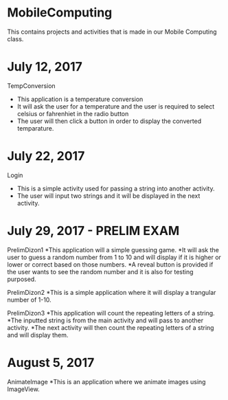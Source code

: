 # MobileComputing
This contains projects and activities that is made in our Mobile Computing class.

# July 12, 2017
TempConversion
* This application is a temperature conversion
* It will ask the user for a temperature and the user is required to select celsius or fahrenhiet in the radio button
* The user will then click a button in order to display the converted temparature.

# July 22, 2017
Login
* This is a simple activity used for passing a string into another activity.
* The user will input two strings and it will be displayed in the next activity.

# July 29, 2017 - PRELIM EXAM
PrelimDizon1
*This application will a simple guessing game.
*It will ask the user to guess a random number from 1 to 10 and will display if it is higher or lower or correct based on those numbers.
*A reveal button is provided if the user wants to see the random number and it is also for testing purposed.

PrelimDizon2
*This is a simple application where it will display a trangular number of 1-10.

PrelimDizon3
*This application will count the repeating letters of a string.
*The inputted string is from the main activity and will pass to another activity.
*The next activity will then count the repeating letters of a string and will display them.

# August 5, 2017
AnimateImage
*This is an application where we animate images using ImageView.